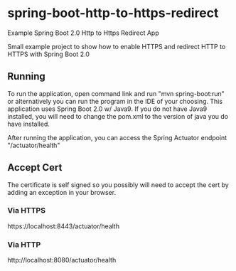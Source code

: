 # spring-boot-http-to-https-redirect
Example Spring Boot 2.0 Http to Https Redirect App

Small example project to show how to enable HTTPS and redirect HTTP to HTTPS with Spring Boot 2.0

## Running
To run the application, open command link and run "mvn spring-boot:run" or alternatively you can run the program in the IDE of your choosing. This application uses Spring Boot 2.0 w/ Java9. If you do not have Java9 installed, you will need to change the pom.xml to the version of java you do have installed.

After running the application, you can access the Spring Actuator endpoint "/actuator/health"

## Accept Cert
The certificate is self signed so you possibly will need to accept the cert by adding an exception in your browser.

### Via HTTPS
https://localhost:8443/actuator/health

### Via HTTP
http://localhost:8080/actuator/health
